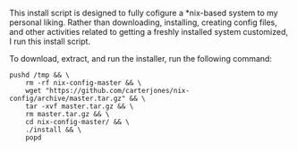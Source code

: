 This install script is designed to fully cofigure a *nix-based system to my
personal liking. Rather than downloading, installing, creating config files,
and other activities related to getting a freshly installed system customized,
I run this install script.

To download, extract, and run the installer, run the following command:

    pushd /tmp && \
        rm -rf nix-config-master && \
        wget "https://github.com/carterjones/nix-config/archive/master.tar.gz" && \
        tar -xvf master.tar.gz && \
        rm master.tar.gz && \
        cd nix-config-master/ && \
        ./install && \
        popd
